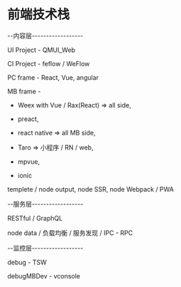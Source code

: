 # 前端技术栈

--内容层------------------

UI Project - QMUI_Web

CI Project - feflow / WeFlow

PC frame - React, Vue, angular

MB frame -

* Weex with Vue / Rax(React) => all side,

* preact,

* react native => all MB side,

* Taro => 小程序 / RN / web,

* mpvue,

* ionic

templete / node output, node SSR, node Webpack / PWA

--服务层------------------

RESTful / GraphQL

node data / 负载均衡 / 服务发现 / IPC - RPC

--监控层------------------

debug - TSW

debugMBDev - vconsole
